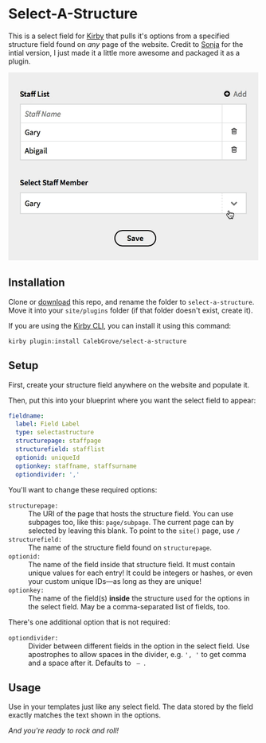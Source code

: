 # Select-A-Structure

This is a select field for [Kirby](https://getkirby.com) that pulls it's options from a specified structure field found on _any_ page of the website. Credit to [Sonja](https://forum.getkirby.com/t/fetch-query-from-parent-page/1290/6) for the intial version, I just made it a little more awesome and packaged it as a plugin.

![](select-a-structure.gif)

## Installation

Clone or [download](https://github.com/CalebGrove/select-a-structure/archive/master.zip) this repo, and rename the folder to `select-a-structure`. Move it into your `site/plugins` folder (if that folder doesn't exist, create it).

If you are using the [Kirby CLI](https://github.com/getkirby/cli), you can install it using this command:

~~~~
kirby plugin:install CalebGrove/select-a-structure
~~~~

## Setup

First, create your structure field anywhere on the website and populate it.

Then, put this into your blueprint where you want the select field to appear:

~~~~ yaml
fieldname:
  label: Field Label
  type: selectastructure
  structurepage: staffpage
  structurefield: stafflist
  optionid: uniqueId
  optionkey: staffname, staffsurname
  optiondivider: ','
~~~~

You'll want to change these required options:

<dl>
<dt><code>structurepage:</code></td>
<dd>The URI of the page that hosts the structure field. You can use subpages too, like this: <code>page/subpage</code>. The current page can by selected by leaving this blank. To point to the <code>site()</code> page, use <code>/</code></dd>

<dt><code>structurefield:</code></dt>
<dd>The name of the structure field found on <code>structurepage</code>.</dd>

<dt><code>optionid:</code></dt>
<dd>The name of the field inside that structure field. It must contain unique values for each entry! It could be integers or hashes, or even your custom unique IDs—as long as they are unique!</dd>

<dt><code>optionkey:</code></dt>
<dd>The name of the field(s) <strong>inside</strong> the structure used for the options in the select field. May be a comma-separated list of fields, too.</dd>

</dl>

There's one additional option that is not required:

<dl>
<dt><code>optiondivider:</code></dt>
<dd>Divider between different fields in the option in the select field. Use apostrophes to allow spaces in the divider, e.g. <code>', '</code> to get comma and a space after it. Defaults to <code> — </code>.</dd>
</dl>

## Usage

Use in your templates just like any select field. The data stored by the field exactly matches the text shown in the options.

_And you're ready to rock and roll!_
